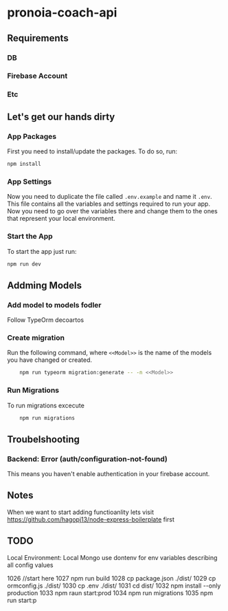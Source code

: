 # pronoia-coach-api

## Requirements

### DB

### Firebase Account

### Etc

## Let's get our hands dirty

### App Packages

First you need to install/update the packages. To do so, run:

```bash
npm install
```

### App Settings

Now you need to duplicate the file called `.env.example` and name it `.env`. This file contains all the variables and settings required to run your app. Now you need to go over the variables there and change them to the ones that represent your local environment.

### Start the App

To start the app just run:

```bash
npm run dev
```

## Addming Models

### Add model to models fodler

Follow TypeOrm decoartos

### Create migration

Run the following command, where `<<Model>>` is the name of the models you have changed or created.

```bash
    npm run typeorm migration:generate -- -n <<Model>>
```

### Run Migrations

To run migrations excecute

```bash
    npm run migrations
```

## Troubelshooting

### Backend: Error (auth/configuration-not-found)

This means you haven't enable authentication in your firebase account.

## Notes

When we want to start adding functioanlity lets visit
https://github.com/hagopj13/node-express-boilerplate
first

## TODO

Local Environment:
Local Mongo
use dontenv for env variables describing all config values

1026 //start here
1027 npm run build
1028 cp package.json ./dist/
1029 cp ormconfig.js ./dist/
1030 cp .env ./dist/
1031 cd dist/
1032 npm install --only production
1033 npm raun start:prod
1034 npm run migrations
1035 npm run start:p
